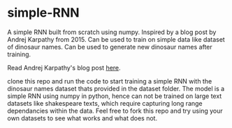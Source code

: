 # simple-RNN
A simple RNN built from scratch using numpy. Inspired by a blog post by Andrej Karpathy from 2015. Can be used to train on simple data like dataset of dinosaur names. Can be used to generate new dinosaur names after training.

Read Andrej Karpathy's blog post [here](http://karpathy.github.io/2015/05/21/rnn-effectiveness/).

clone this repo and run the code to start training a simple RNN with the dinosaur names dataset thats provided in the dataset folder.
The model is a simple RNN using numpy in python, hence can not be trained on large text datasets like shakespeare texts, which require capturing long range dependancies within the data. Feel free to fork this repo and try using your own datasets to see what works and what does not.
